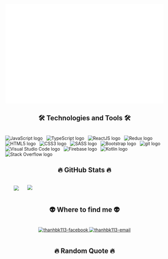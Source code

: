 <a href="#" target="_blank">
  <img src="svg/tntdev.svg" width="1200" alt="Click to see the source" />
</a>

<h2 align="center">🛠 Technologies and Tools 🛠</h2>
<br>
<!-- https://simpleicons.org/ -->
<span><img src="https://img.shields.io/badge/JavaScript-282C34?logo=javascript&logoColor=F7DF1E" alt="JavaScript logo" title="JavaScript" height="25" /></span>
&nbsp;
<span><img src="https://img.shields.io/badge/TypeScript-282C34?logo=typescript&logoColor=3178C6" alt="TypeScript logo" title="TypeScript" height="25" /></span>
&nbsp;
<span><img src="https://img.shields.io/badge/ReactJS-282C34?logo=react&logoColor=61DAFB" alt="ReactJS logo" title="ReactJS" height="25" /></span>
&nbsp;
<span><img src="https://img.shields.io/badge/Redux-282C34?logo=redux&logoColor=764ABC" alt="Redux logo" title="Redux" height="25" /></span>
&nbsp;
<span><img src="https://img.shields.io/badge/HTML5-282C34?logo=html5&logoColor=E34F26" alt="HTML5 logo" title="HTML5" height="25" /></span>
&nbsp;
<span><img src="https://img.shields.io/badge/CSS3-282C34?logo=css3&logoColor=1572B6" alt="CSS3 logo" title="CSS3" height="25" /></span>
&nbsp;
<span><img src="https://img.shields.io/badge/Sass-282C34?logo=sass&logoColor=CC6699" alt="SASS logo" title="SASS" height="25" /></span>
&nbsp;
<span><img src="https://img.shields.io/badge/Bootstrap-282C34?logo=bootstrap&logoColor=7952B3" alt="Bootstrap logo" title="Bootstrap" height="25" /></span>
&nbsp;
<span><img src="https://img.shields.io/badge/git-282C34?logo=git&logoColor=F05032" alt="git logo" title="git" height="25" /></span>
&nbsp;
<span><img src="https://img.shields.io/badge/VS%20Code-282C34?logo=visual-studio-code&logoColor=007ACC" alt="Visual Studio Code logo" title="Visual Studio Code" height="25" /></span>
&nbsp;
<span><img src="https://img.shields.io/badge/Firebase-282C34?logo=firebase&logoColor=FFCA28" alt="Firebase logo" title="Firebase" height="25" /></span>
&nbsp;
<span><img src="https://img.shields.io/badge/Stack Overflow-282C34?logo=stack Overflow&logoColor=FFCA28" alt="Kotlin logo" title="Kotlin" height="25" /></span>
&nbsp;
<span><img src="https://img.shields.io/badge/Kotlin-282C34?logo=kotlin&logoColor=FFCA28" alt="Stack Overflow logo" title="Kotlin" height="25" /></span>
&nbsp;
<br>
<h2 align="center">🔥 GitHub Stats 🔥</h2>
<!-- https://github.com/anuraghazra/github-readme-stats -->
<br>
<div align=center>
  <a href="#" title="TNTdev">
    <img width="315" align="center" src="https://github-readme-stats.vercel.app/api/top-langs/?username=thanhbk113&hide=c%23,powershell,Mathematica,Ruby,Objective-C,Objective-C%2b%2b,Cuda&title_color=61dafb&text_color=ffffff&icon_color=61dafb&bg_color=20232a&langs_count=8&layout=compact&border_color=61dafb&hide_border=true" />
  </a>
  <a href="#" title="Thanhbk113">
    <img align="right" width="434" src="https://github-readme-stats.vercel.app/api?username=thanhbk113&show_icons=true&theme=react&border_color=61dafb&hide_border=true" />
  </a>
</div>

<br>

<h2 align="center">👽 Where to find me 👽</h2>
<br>
<!-- https://icons8.com -->
<div align="center">
<a href="https://www.facebook.com/tranngocthanh.tran.10" target="blank">
    <img src="https://img.icons8.com/bubbles/100/000000/facebook-new.png" alt="thanhbk113-facebook" />
  </a>
  <a href="mailto:thanhbk11a1@gmail.com" target="top">
    <img src="https://img.icons8.com/bubbles/100/000000/apple-mail.png" alt="thanhbk113-email" />
  </a>
</div>

<br>
<h2 align="center">🔥 Random Quote 🔥</h2>

<blockquote>
  <p id="quote"></p>
  <footer id="author"></footer>
</blockquote>

<script>
  fetch('https://api.quotable.io/random?tags=technology,famous-quotes')
    .then(response => response.json())
    .then(data => {
      document.getElementById('quote').textContent = data.content;
      document.getElementById('author').textContent = data.author;
    })
    .catch(error => console.error(error));
</script>

</div>
